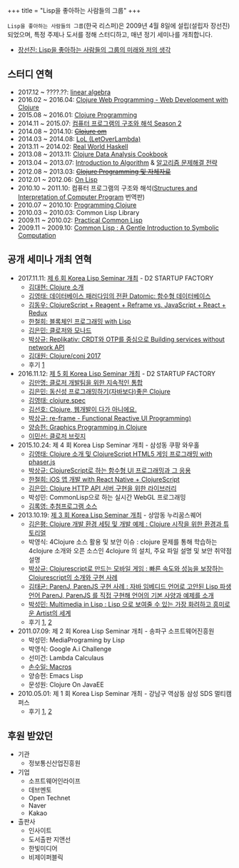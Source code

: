 +++
title = "Lisp을 좋아하는 사람들의 그룹"
+++

`Lisp을 좋아하는 사람들의 그룹`(한국 리스퍼)은 2009년 4월 8일에 설립(설립자 장선진)되었으며, 특정 주제나 도서를 정해 스터디하고, 매년 정기 세미나를 개최합니다.

- [장선진: Lisp을 좋아하는 사람들의 그룹의 미래와 저의 생각](https://jangsunjin.tistory.com/474)

## 스터디 연혁

- 2017.12 ~ ????.??: [linear algebra](https://clojure-korea.slack.com/)
- 2016.02 ~ 2016.04: [Clojure Web Programming - Web Development with Clojure](https://github.com/lisp-korea/web-development-with-clojure)
- 2015.08 ~ 2016.01: [Clojure Programming](https://github.com/lisp-korea/ClojureProgramming)
- 2014.11 ~ 2015.07: [컴퓨터 프로그램의 구조와 해석 Season 2](https://github.com/lisp-korea/sicp2014)
- 2014.08 ~ 2014.10: ~~[Clojure om](http://clojure.or.kr/wiki/doku.php?id=lecture:om)~~
- 2014.03 ~ 2014.08: [LoL (LetOverLambda)](https://letoverlambda.com/)
- 2013.11 ~ 2014.02: [Real World Haskell](https://book.realworldhaskell.org/)
- 2013.08 ~ 2013.11: [Clojure Data Analysis Cookbook](https://www.packtpub.com/big-data-and-business-intelligence/clojure-data-analysis-cookbook)
- 2013.04 ~ 2013.07: [Introduction to Algorithm](https://mitpress.mit.edu/books/introduction-algorithms-third-edition) & [알고리즘 문제해결 전략](http://book.algospot.com/)
- 2012.08 ~ 2013.03: ~~[Clojure Programming 및 자체자료](https://clojure.or.kr)~~
- 2012.01 ~ 2012.06: [On Lisp](https://github.com/lisp-korea/onlisp)
- 2010.10 ~ 2011.10: 컴퓨터 프로그램의 구조와 해석([Structures and Interpretation of Computer Program](https://mitp-content-server.mit.edu/books/content/sectbyfn/books_pres_0/6515/sicp.zip/index.html) 번역판)
- 2010.07 ~ 2010.10: [Programming Clojure](https://pragprog.com/titles/shcloj3/programming-clojure-third-edition/)
- 2010.03 ~ 2010.03: Common Lisp Library
- 2009.11 ~ 2010.02: [Practical Common Lisp](http://www.gigamonkeys.com/book/)
- 2009.11 ~ 2009.10: [Common Lisp : A Gentle Introduction to Symbolic Computation](https://www.cs.cmu.edu/~dst/LispBook/)


## 공개 세미나 개최 연혁

- 2017.11.11: [제 6 회 Korea Lisp Seminar 개최](https://groups.google.com/forum/#!topic/lisp-korea/vewKN7RlpZk) - D2 STARTUP FACTORY
  - [김대현: Clojure 소개](https://medium.com/happyprogrammer-in-jeju/클로저-소개-제6회-리스프-세미나-발표-dc6700e0821d)
  - [김영태: 데이터베이스 패러다임의 전환 Datomic: 함수형 데이터베이스](https://github.com/philoskim/datomic-intro)
  - [김동우: ClojureScript + Reagent + Reframe vs. JavaScript + React + Redux](http://slides.com/dongwoo-kim/clojurescript-reagent-reframe)
  - [한철희: 블록체인 프로그래밍 with Lisp](https://www.slideshare.net/cheolhee/blockchain-programming-with-lisp)
  - [김은민: 클로저와 모나드](https://www.slideshare.net/eunminn/clojure-monad-81911464)
  - [박상규: Replikativ: CRDT와 OTP를 중심으로 Building services without network API](https://www.slideshare.net/SangKyuPark1/replikativ/1)
  - [김대원: Clojure/conj 2017](https://www.slideshare.net/DarrenKim9/clojureconj-2017-81991879)
  - 후기 [1](https://medium.com/happyprogrammer-in-jeju/클로저-소개-제6회-리스프-세미나-발표-dc6700e0821d)
- 2016.11.12: [제 5 회 Korea Lisp Seminar 개최](https://d2.naver.com/news/5134096) - D2 STARTUP FACTORY
  - [김만명: 클로저 개발팀을 위한 지속적인 통합](https://github.com/lispkorea/lispkorea.github.io-resource/blob/main/20161112/20161112-1st-session-clojure-ci.pdf)
  - [김은민: 동신성 프로그래밍하기(자바보다)좋은 Clojure](http://www.slideshare.net/eunminn/clojure-68804824)
  - [김영태: clojure.spec](http://philoskim.github.io/docs/spec/)
  - [김선호: Clojure, 웹개발이 다가 아니에요.](http://www.slideshare.net/SeonhoKim/corelogic-clojure)
  - [박상규: re-frame - Functional Reactive UI Programming)](http://www.slideshare.net/SangKyuPark1/re-frame-68818376)
  - [양승헌: Graphics Programming in Clojure](https://github.com/lispkorea/lispkorea.github.io-resource/blob/main/20161112/20161112-GraphicsProgrammingInClojure.pdf)
  - [이민선: 클로저 브릿지](http://www.slideshare.net/dalzony/2016-68870999)
- 2015.10.24: 제 4 회 Korea Lisp Seminar 개최 - 삼성동 쿠팡 와우홀
  - [김영태: Clojure 소개 및 ClojureScript HTML5 게임 프로그래밍 with phaser.js](https://github.com/philoskim/cs-game)
  - [박상규: ClojureScript로 하는 함수형 UI 프로그래밍과 그 응용](https://www.slideshare.net/SangKyuPark1/clojurescript-ui)
  - [한철희: iOS 앱 개발 with React Native + ClojureScript](https://github.com/cheolhee/ReactNativeDuckie)
  - [김은민: Clojure HTTP API 서버 구현을 위한 라이브러리](http://www.slideshare.net/eunminn/clojure-http-api)
  - 박성민: CommonLisp으로 하는 실시간 WebGL 프로그래밍
  - [김록영: 추첨프로그램 소스](https://github.com/darklibra/random_number)
- 2013.10.19: [제 3 회 Korea Lisp Seminar 개최](https://onoffmix.com/event/19718) - 상암동 누리꿈스퀘어
  - [김은평: Clojure 개발 환경 세팅 및 개발 예제 : Clojure 시작을 위한 환경과 튜토리얼](https://www.slideshare.net/netpyoung/clojure-development-environment)
  - 박영식: 4Clojure 소스 활용 및 보안 이슈 : clojure 문제를 통해 학습하는 4clojure 소개와 오픈 소스인 4clojure 의 설치, 주요 파일 설명 및 보안 취약점 설명
  - [박상규: Clojurescript로 만드는 모바일 게임 : 빠른 속도와 성능을 보장하는 Clojurescript의 소개와 구현 사례](https://docs.google.com/presentation/d/1SNWFudD2QYPG-mdQ5zQ3UJJG0mswWqb_VnvQerOnusY/edit#slide=id.p)
  - [김태균: ParenJ, ParenJS 구현 사례 : 자바 임베디드 언어로 고안된 Lisp 파생언어 ParenJ, ParenJS 를 직접 구현해 언어의 기본 사양과 예제를 소개](https://docs.google.com/presentation/d/1q3L9WlETTbjwYLMur38_aksNBaMR9D95AsUSPJRsD6g/pub?start=false&loop=false&delayms=3000&slide=id.p)
  - [박성민: Multimedia in Lisp : Lisp 으로 보여줄 수 있는 가장 화려하고 흥미로운 Artist의 세계](https://www.youtube.com/watch?v=yiHw_oeYj_A)
  - 후기 [1](https://groups.google.com/g/lisp-korea/c/sFoTbHXhz2A), [2](http://ohyecloudy.com/pnotes/archives/1919/)
- 2011.07.09: 제 2 회 Korea Lisp Seminar 개최 - 송파구 소프트웨어진흥원
  - 박성민: MediaPrograming by Lisp
  - 박영식: Google A.i Challenge
  - 선미건: Lambda Calculaus
  - [손수일: Macros](https://github.com/lispkorea/lispkorea.github.io-resource/tree/main/20110709/likerivers12/lisp_macro_seminar/korea_lisp_seminar_2)
  - 양승헌: Emacs Lisp
  - 문성원: Clojure On JavaEE
- 2010.05.01: 제 1 회 Korea Lisp Seminar 개최 - 강남구 역삼동 삼성 SDS 멀티캠퍼스
  - 후기 [1](https://jinson.tistory.com/entry/한국-리스퍼-제-1-회-Korea-Lisp-세미나-다녀왔습니다), [2](https://jangsunjin.tistory.com/445)

## 후원 받았던

- 기관
  - 정보통신산업진흥원
- 기업
  - 소프트웨어인라이프
  - 데브멘토
  - Open Technet
  - Naver
  - Kakao
- 출판사
  - 인사이트
  - 도서출판 지앤선
  - 한빛미디어
  - 비제이퍼블릭
